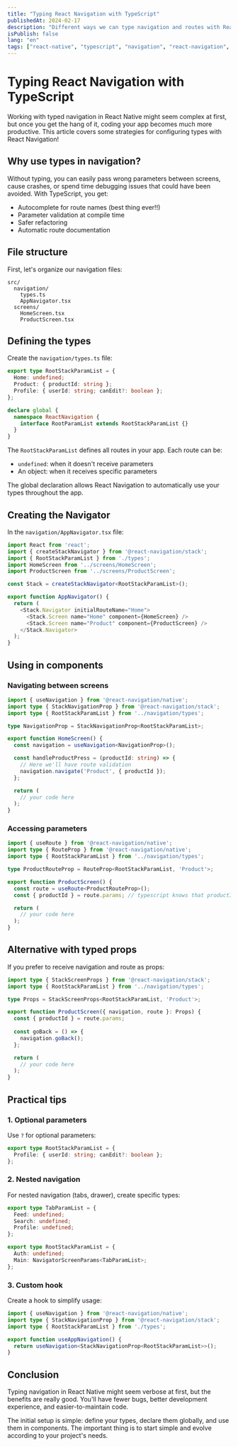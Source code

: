 ```yaml
---
title: "Typing React Navigation with TypeScript"
publishedAt: 2024-02-17
description: "Different ways we can type navigation and routes with React Navigation"
isPublish: false
lang: "en"
tags: ["react-native", "typescript", "navigation", "react-navigation", "mobile-development", "tutorial"]
---
```


# Typing React Navigation with TypeScript

Working with typed navigation in React Native might seem complex at first, but once you get the hang of it, coding your app becomes much more productive. This article covers some strategies for configuring types with React Navigation!

## Why use types in navigation?

Without typing, you can easily pass wrong parameters between screens, cause crashes, or spend time debugging issues that could have been avoided. With TypeScript, you get:

- Autocomplete for route names (best thing ever!!)
- Parameter validation at compile time
- Safer refactoring
- Automatic route documentation

## File structure

First, let's organize our navigation files:

```
src/
  navigation/
    types.ts
    AppNavigator.tsx
  screens/
    HomeScreen.tsx
    ProductScreen.tsx
```

## Defining the types

Create the `navigation/types.ts` file:

```typescript
export type RootStackParamList = {
  Home: undefined;
  Product: { productId: string };
  Profile: { userId: string; canEdit?: boolean };
};

declare global {
  namespace ReactNavigation {
    interface RootParamList extends RootStackParamList {}
  }
}
```

The `RootStackParamList` defines all routes in your app. Each route can be:
- `undefined`: when it doesn't receive parameters
- An object: when it receives specific parameters

The global declaration allows React Navigation to automatically use your types throughout the app.

## Creating the Navigator

In the `navigation/AppNavigator.tsx` file:

```typescript
import React from 'react';
import { createStackNavigator } from '@react-navigation/stack';
import { RootStackParamList } from './types';
import HomeScreen from '../screens/HomeScreen';
import ProductScreen from '../screens/ProductScreen';

const Stack = createStackNavigator<RootStackParamList>();

export function AppNavigator() {
  return (
    <Stack.Navigator initialRouteName="Home">
      <Stack.Screen name="Home" component={HomeScreen} />
      <Stack.Screen name="Product" component={ProductScreen} />
    </Stack.Navigator>
  );
}
```

## Using in components

### Navigating between screens

```typescript
import { useNavigation } from '@react-navigation/native';
import type { StackNavigationProp } from '@react-navigation/stack';
import type { RootStackParamList } from '../navigation/types';

type NavigationProp = StackNavigationProp<RootStackParamList>;

export function HomeScreen() {
  const navigation = useNavigation<NavigationProp>();

  const handleProductPress = (productId: string) => {
    // Here we'll have route validation
    navigation.navigate('Product', { productId });
  };

  return (
    // your code here
  );
}
```

### Accessing parameters

```typescript
import { useRoute } from '@react-navigation/native';
import type { RouteProp } from '@react-navigation/native';
import type { RootStackParamList } from '../navigation/types';

type ProductRouteProp = RouteProp<RootStackParamList, 'Product'>;

export function ProductScreen() {
  const route = useRoute<ProductRouteProp>();
  const { productId } = route.params; // typescript knows that productId is string

  return (
    // your code here
  );
}
```

## Alternative with typed props

If you prefer to receive navigation and route as props:

```typescript
import type { StackScreenProps } from '@react-navigation/stack';
import type { RootStackParamList } from '../navigation/types';

type Props = StackScreenProps<RootStackParamList, 'Product'>;

export function ProductScreen({ navigation, route }: Props) {
  const { productId } = route.params;
  
  const goBack = () => {
    navigation.goBack();
  };

  return (
    // your code here
  );
}
```

## Practical tips

### 1. Optional parameters
Use `?` for optional parameters:

```typescript
export type RootStackParamList = {
  Profile: { userId: string; canEdit?: boolean };
};
```

### 2. Nested navigation
For nested navigation (tabs, drawer), create specific types:

```typescript
export type TabParamList = {
  Feed: undefined;
  Search: undefined;
  Profile: undefined;
};

export type RootStackParamList = {
  Auth: undefined;
  Main: NavigatorScreenParams<TabParamList>;
};
```

### 3. Custom hook
Create a hook to simplify usage:

```typescript
import { useNavigation } from '@react-navigation/native';
import type { StackNavigationProp } from '@react-navigation/stack';
import type { RootStackParamList } from './types';

export function useAppNavigation() {
  return useNavigation<StackNavigationProp<RootStackParamList>>();
}
```

## Conclusion

Typing navigation in React Native might seem verbose at first, but the benefits are really good. You'll have fewer bugs, better development experience, and easier-to-maintain code.

The initial setup is simple: define your types, declare them globally, and use them in components. The important thing is to start simple and evolve according to your project's needs.